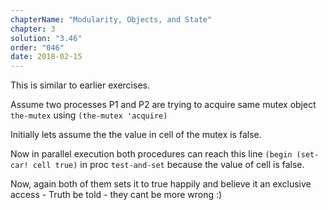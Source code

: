 ```yaml
---
chapterName: "Modularity, Objects, and State"
chapter: 3
solution: "3.46"
order: "046"
date: 2018-02-15 
---
```


This is similar to earlier exercises.

Assume two processes P1 and P2 are trying to acquire same mutex object `the-mutex` using `(the-mutex 'acquire)`

Initially lets assume the the value in cell of the mutex is false.

Now in parallel execution both procedures can reach this line `(begin (set-car! cell true)` in proc `test-and-set` because the value of cell is false.

Now, again both of them sets it to true happily and believe it an exclusive access - Truth be told - they cant be more wrong :)
